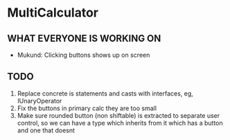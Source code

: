 # MultiCalculator

## WHAT EVERYONE IS WORKING ON
- Mukund: Clicking buttons shows up on screen

## TODO
1. Replace concrete is statements and casts with interfaces, eg, IUnaryOperator
2. Fix the buttons in primary calc they are too small
3. Make sure rounded button (non shiftable) is extracted to separate user control, so we can have a type which inherits from it which has a button and one that doesnt
